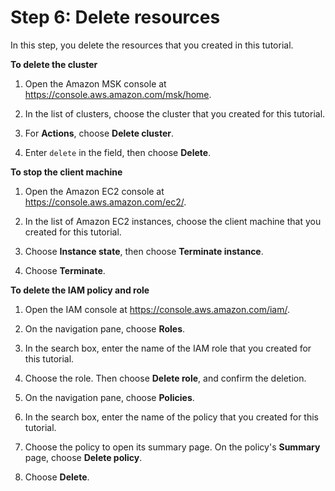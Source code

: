 # Step 6: Delete resources<a name="delete-resources"></a>

In this step, you delete the resources that you created in this tutorial\.

**To delete the cluster**

1. Open the Amazon MSK console at [https://console\.aws\.amazon\.com/msk/home](https://console.aws.amazon.com/msk/home)\.

1. In the list of clusters, choose the cluster that you created for this tutorial\.

1. For **Actions**, choose **Delete cluster**\.

1. Enter `delete` in the field, then choose **Delete**\.

**To stop the client machine**

1. Open the Amazon EC2 console at [https://console\.aws\.amazon\.com/ec2/](https://console.aws.amazon.com/ec2/)\.

1. In the list of Amazon EC2 instances, choose the client machine that you created for this tutorial\.

1. Choose **Instance state**, then choose **Terminate instance**\.

1. Choose **Terminate**\.

**To delete the IAM policy and role**

1. Open the IAM console at [https://console\.aws\.amazon\.com/iam/](https://console.aws.amazon.com/iam/)\.

1. On the navigation pane, choose **Roles**\.

1. In the search box, enter the name of the IAM role that you created for this tutorial\.

1. Choose the role\. Then choose **Delete role**, and confirm the deletion\.

1. On the navigation pane, choose **Policies**\.

1. In the search box, enter the name of the policy that you created for this tutorial\.

1. Choose the policy to open its summary page\. On the policy's **Summary** page, choose **Delete policy**\.

1. Choose **Delete**\.